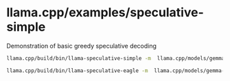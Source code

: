 # llama.cpp/examples/speculative-simple

Demonstration of basic greedy speculative decoding

```bash
llama.cpp/build/bin/llama-speculative-simple -m  llama.cpp/models/gemma-7b.gguf -md llama.cpp/models/EAGLE.gguf -f llama.cpp/test.txt -c 0 -ngl 99 --color --sampling-seq k --top-k 1 -fa --temp 0.0 --ngld 99 --draft-max 16 --draft-min 5 --draft-p-min 0.9
```

```bash
llama.cpp/build/bin/llama-speculative-eagle -m  llama.cpp/models/gemma-7b.gguf -md llama.cpp/models/EAGLE.gguf -f llama.cpp/test.txt -c 0 -ngl 99 --color --sampling-seq k --top-k 1 -fa --temp 0.0 --ngld 99 --draft-max 16 --draft-min 5 --draft-p-min 0.9
```
